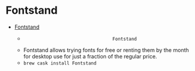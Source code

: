# Fontstand
- [Fontstand](https://fontstand.com/)
  -                                      Fontstand								
  - Fontstand allows trying fonts for free or renting them by the month for desktop use for just a fraction of the regular price.
  - `brew cask install Fontstand`
